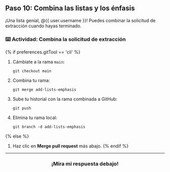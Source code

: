 ## Paso 10: Combina las listas y los énfasis

¡Una lista genial, @{{ user.username }}! Puedes combinar la solicitud de extracción cuando hayas terminado.

### :keyboard: Actividad: Combina la solicitud de extracción

{% if preferences.gitTool == 'cli' %}
1. Cámbiate a la rama `main`:
    ```shell
    git checkout main
    ```
2. Combina tu rama:
    ```shell
    git merge add-lists-emphasis
    ```
3. Sube tu historial con la rama combinada a GitHub:
    ```shell
    git push
    ```
4. Elimina tu rama local:
    ```shell
    git branch -d add-lists-emphasis
    ```
{% else %}
1. Haz clic en **Merge pull request** más abajo.
{% endif %}

<hr>
<h3 align="center">¡Mira mi respuesta debajo!</h3>
